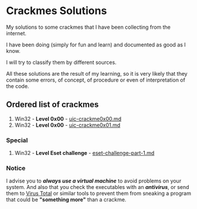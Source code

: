 # Crackmes Solutions
My solutions to some crackmes that I have been collecting from the internet.

I have been doing (simply for fun and learn) and documented as good as I know.

I will try to classify them by different sources.

All these solutions are the result of my learning, so it is very likely that they contain some errors, of concept, of procedure or even of interpretation of the code.

## Ordered list of crackmes
1.  Win32 - **Level 0x00** - [uic-crackme0x00.md](uic/uic-crackme%200x00.md)
2.  Win32 - **Level 0x00** - [uic-crackme0x01.md](uic/uic-crackme%200x01.md)
### Special
1.  Win32 - **Level Eset challenge** - [eset-challenge-part-1.md](eset/Eset-crackme.md)
### Notice

I advise you to ***always use a virtual machine*** to avoid problems on your system. And also that you check the executables with an ***antivirus***, or send them to [Virus Total](https://www.virustotal.com) or similar tools to prevent them from sneaking a program that could be **"something more"** than a crackme.
